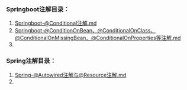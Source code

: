 ### Springboot注解目录：  
1. [Springboot-@Conditional注解.md](./注解/Springboot-@Conditional注解.md)  
2. [Springboot-@ConditionOnBean、@ConditionalOnClass、@ConditionalOnMissingBean、@ConditionalOnProperties等注解.md](./注解/Springboot-@ConditionOnBean、@ConditionalOnClass、@ConditionalOnMissingBean、@ConditionalOnProperties等注解.md)  
3.   




### Spring注解目录：
1. [Spring-@Autowired注解与@Resource注解.md](./注解/Spring-@Autowired注解与@Resource注解.md)  
2. 